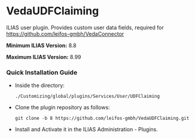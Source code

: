 # VedaUDFClaiming
ILIAS user plugin. Provides custom user data fields, required for https://github.com/leifos-gmbh/VedaConnector

**Minimum ILIAS Version:**
8.8   

**Maximum ILIAS Version:**
8.99

### Quick Installation Guide
- Inside the directory:

    `./Customizing/global/plugins/Services/User/UDFClaiming`
    
- Clone the plugin repository as follows:
     
      git clone -b 8 https://github.com/leifos-gmbh/VedaUDFClaiming.git

- Install and Activate it in the ILIAS Administration - Plugins.
